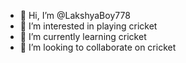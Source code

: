 - 👋 Hi, I’m @LakshyaBoy778
- 👀 I’m interested in playing cricket
- 🌱 I’m currently learning cricket
- 💞️ I’m looking to collaborate on cricket
  


<!---
LakshyaBoy778/LakshyaBoy778 is a ✨ special ✨ repository because its `README.md` (this file) appears on your GitHub profile.
You can click the Preview link to take a look at your changes.
--->
